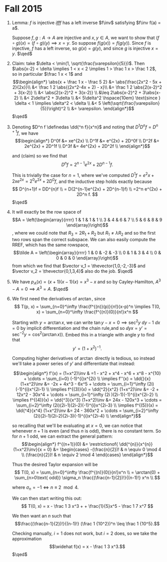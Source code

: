 # Fall 2015

1. Lemma: $f$ is injective $iff f$ has a left inverse $f\inv$ satisfying $f\inv f(a) = a$.
   
   Suppose $f,g: A \to A$ are injective and $x,y \in A$, we want to show that $(f\circ g)(x) = (f\circ g)(y) \implies x = y$. So suppose $f(g(x)) = f(g(y))$. Since $f$ is injective, $f$ has a left inverse, so $g(x) = g(y)$, and since $g$ is injective $x = y$. $\qed$

2. Claim: take $\delta < \min(1, \sqrt{\frac{\varepsilon}{5}})$. Then $\abs{x-2} < \delta \implies 1 < x < 2 \implies 1 > \frac 1 x > \frac 1 2$, so in particular $\frac 1 x < 1$ and
   $$\begin{align*}
   \abs{x + \frac 1 x - \frac 5 2} &= \abs{\frac{2x^2 - 5x + 2}{2x}}\\
   &< \frac 1 2 \abs{(2x^2-4x + 2) - x}\\
   &= \frac 1 2 \abs{2(x-2)^2 + 3(x-2)} \\
   &< \abs{2(x-2)^2 + 3(x-2)} \\
   &\leq 2\abs{x-2}^2 + 3\abs{x-2} \\
   &< 2\delta^2 + 3\delta \\ 
   &< 5\delta^2  \hspace{10em} \text{since } \delta < 1 \implies \delta^2 < \delta \\
   &< 5 \left(\sqrt{\frac{\varepsilon}{5}}\right)^2 \\
   &= \varepsilon.
   \end{align*}$$
   $\qed$

1. Denoting $D^n f \definedas \dd{^n f}{x^n}$ and noting that $D^1 D^n f = D^{n+1}f$, we have
  $$\begin{align*}
  D^0f &= xe^{2x} \\
  D^1f &= e^{2x} + 2D^0f \\
  D^2f &= 2e^{2x} + 2D^1f \\
  D^3f &= 4e^{2x} + 2D^2f \\
  \end{align*}$$

    and (claim) so we find that 
  $$D^n f = 2^{n-1}e^{2x} + 2D^{n-1}f.$$
  
    This is trivially the case for $n=1$, where we've computed $D^1 f = e^2x + 2xe^{2x} = 2^0e^{2x} + 2D^0 f$, and the inductive step holds exactly because 
  $$
  D^{n+1}f = DD^{n}f \\
  = D(2^{n-1}e^{2x} + 2D^{n-1}f) \\
  =2^n e^{2x} + 2D^n f.
  $$
  $\qed$

1. It will exactly be the row space of $$A = \left(\begin{array}{rrrr}
1 & 1 & 1 & 1 \\
3 & 4 & 6 & 7 \\
5 & 6 & 8 & 9
\end{array}\right)$$, where we could note that $R_3 = 2R_1 + R_2$ but $R_1 \neq \lambda R_2$ and so the first two rows span the correct subspace. We can also easily compute the RREF, which has the same rowspace, $$\tilde A = \left(\begin{array}{rrrr}
1 & 0 & -2 & -3 \\
0 & 1 & 3 & 4 \\
0 & 0 & 0 & 0
\end{array}\right)$$
from which we find that $\vector v_1 = \thevector{1,0,-2,-3}$ and $\vector v_2 = \thevector{0,1,3,4}$ also do the job. $\qed$

1. We have $p_A(x) = (x+1)(x-1)(x) = x^3 - x$ and so by Cayley-Hamilton, $A^3 - A = 0 \implies A^3 = A$. $\qed$

1. We first need the derivatives of $\arctan$, since
    $$
    T(p, x) = \sum_{n=0}^\infty \frac{f^{(n)}(p)}{n!}(x-p)^n \implies T(0, x) = \sum_{n=0}^\infty \frac{f^{(n)}(0)}{n!}x^n 
    $$

    Starting with $y=\arctan x$, we can write $\tan y - x = 0 \implies \sec^2y~dy - 1~dx = 0$ by implicit differentiation and the chain rule,and so $\dd{y}{x} = y' = \sec^{-2}y = \cos^2(\arctan x))$. Embed this in a triangle with angle $y$ to find that 
    $$y' = (1+x^2)^{-1}.$$

    Computing higher derivatives of $\arctan$ directly is tedious, so instead we'll take a power series of $y'$ and differentiate that instead: 

    $$\begin{align*}
    f'(x) = (1+x^2)\inv 
      & =1 - x^2 + x^4 - x^6 + x^8 - x^{10} + \cdots 
      = \sum_{i=0} (-1)^{i}x^{2i} \\
    \implies f''(x) = \dd{}{x} (1+x^2)\inv 
      &= -2x + 4x^3 - 6x^5 + \cdots 
      = \sum_{i=1}^\infty (2i)(-1)^{i}x^{2i-1} \\
    \implies f^{(3)}(x) = \dd{^2}{x^2} (1+x^2)\inv 
      &= -2 + 12x^2 - 30x^4 + \cdots 
      = \sum_{i=1}^\infty (2i )(2i-1)(-1)^{i}x^{2i-2} \\
    \implies f^{(4)}(x) = \dd{^3}{x^3} (1+x^2)\inv 
      &= 24x - 120x^3 + \cdots 
      = \sum_{i=2}^\infty (2i)(2i-1)(2i-2)(-1)^{i}x^{2i-3} \\
    \implies f^{(5)}(x) = \dd{^4}{x^4} (1+x^2)\inv 
      &= 24 - 360x^2 + \cdots 
      = \sum_{i=2}^\infty (2i)(2i-1)(2i-2)(2i-3)(-1)^{i}x^{2i-4} \\
    \end{align*}$$ 

    so recalling that we'll be evaluating at $x=0$, we can notice that whenever $n+1$ is even (and thus $n$ is odd), there is no constant term. So for $n+1$ odd, we can extract the general pattern:
    $$\begin{align*}
    f^{(n+1)}(0) &= \restrictionof{ \dd{^{n}}{x^{n}} (1+x^2)\inv}{x = 0}
    &= \begin{cases} -(\frac{n}{2})! & n \equiv 0 \mod 4 \\
    (\frac{n}{2})! & n \equiv 2 \mod 4 
    \end{cases}
    \end{align*}$$


    Thus the desired Taylor expansion will be 
    $$
    T(0, x) = \sum_{n=0}^\infty \frac{f^{(n)}(0)}{n!}x^n \\
    = \arctan(0) + \sum_{n>0\text{ odd}} \sigma_n \frac{(\frac{n-1}{2})!}{(n-1)!} x^n \\
    $$

    where $\sigma_n = -1 \iff n \equiv 2 \mod 4$.

    We can then start writing this out:
    $$
    T(0, x) = x - \frac 1 3 x^3 + + \frac{1}{5}x^5 - \frac 1 7 x^7 
    $$

    We then want an $n$ such that 
    $$\frac{(\frac{n-1}{2})!}{(n-1)!} (\frac 1 {10^2})^n \leq \frac 1 {10^5}.$$ 
    
    Checking manually, $i=1$ does not work, but $i=2$ does, so we take the approximation 
    $$\widehat f(x) = x - \frac 1 3 x^3.$$ 
    $\qed$